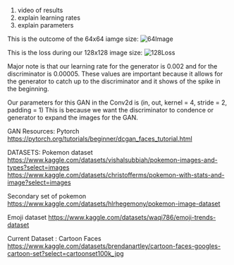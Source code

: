 1) video of results
2) explain learning rates
3) explain parameters

This is the outcome of the 64x64 iamge size:
![64Image](https://github.com/user-attachments/assets/10ecdcbd-dc70-4262-bd9c-3ad4b352d9a6)


This is the loss during our 128x128 image size:
![128Loss](https://github.com/user-attachments/assets/557aba6d-34be-43b1-b442-b62ebd200bbd)

Major note is that our learning rate for the generator is 0.002 and for the discriminator is 0.00005.
These values are important because it allows for the generator to catch up to the discriminator and it shows of the spike in the beginning.

Our parameters for this GAN in the Conv2d is (in, out, kernel = 4, stride = 2, padding = 1)
This is because we want the discriminator to condence or generator to expand the images for the GAN.

GAN Resources:
Pytorch
https://pytorch.org/tutorials/beginner/dcgan_faces_tutorial.html

DATASETS:
Pokemon dataset
https://www.kaggle.com/datasets/vishalsubbiah/pokemon-images-and-types?select=images
https://www.kaggle.com/datasets/christofferms/pokemon-with-stats-and-image?select=images

Secondary set of pokemon
https://www.kaggle.com/datasets/hlrhegemony/pokemon-image-dataset

Emoji dataset
https://www.kaggle.com/datasets/waqi786/emoji-trends-dataset


Current Dataset : Cartoon Faces
https://www.kaggle.com/datasets/brendanartley/cartoon-faces-googles-cartoon-set?select=cartoonset100k_jpg
